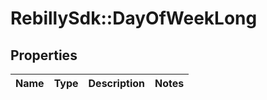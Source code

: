 # RebillySdk::DayOfWeekLong

## Properties
Name | Type | Description | Notes
------------ | ------------- | ------------- | -------------

